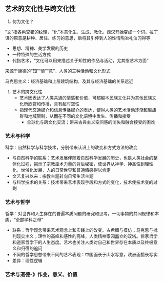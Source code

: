 ## 艺术的文化性与跨文化性

1. 何为文化？

“文”指各色交错的纹理，“化”本意化生、生成、教化。西汉开始变成一个词。拉丁语的原意是耕种、居住、练习的意思，后将其引伸到人的性情陶冶礼仪习得等

- 思想、精神、美学发展的历史
- 一种特殊的生活方式
- 代指艺术，“文化可以用来描述关于知性的作品与活动，尤其指艺术方面”

来源于康德的“知”“情”“意”，人类的三种活动和文化形式

马克思主义：经济基础和上层建筑结构，及其与经济基础的关系远近

1. 艺术的跨文化性
    - 艺术因表达了人类共通的情感和价值，可超越本民族文化并为其他民族文化所欣赏和传播，具有超时空性
    - 指现代交通媒介和信息传播媒介的表达，使得人类的艺术活动逐渐超越族群和地域限制，从而在不同的文化语境中发生、传播和接受
        - 全球化与跨文化交流；带来古典主义空间感的消失和融合接受的困难

### 艺术与科学

科学：自然科学与科学技术，分别带来认识上的改变和方式方法的改变

- 与自然科学的联系：艺术发展伴随着自然科学发展的历史，也是人类社会的整体化过程，揭示了宗教巫术力量的背后秘密，使世界从神学、神圣性到理性化，世俗化发展，人的日常世界和普通情感得以肯定
- 文艺复兴以来：宗教主题转向日常生活主题
- 与科学技术的关系：技术带来艺术表现手段和方式的变化，技术使技术变的过剩

### 艺术与哲学

哲学：对世界和人生存在的普遍本质问题的研究和思考，一切事物的共同规律和本质，“全部学科之母”

- 联系：哲学观念带来艺术观念上和实践上的改变。古希腊与模仿；马克思与批判现实主义；理性的高峰和感性的高峰，人类精神家园矗立的双塔。佛家哲学和道家哲学下的人生态度。艺术也关注人类对自己和世界存在本质以及终极意义和归宿的追问
- 不同的哲学思想带来不同的艺术表现：中国画长于山水写意，欧洲画擅长写实
- 差异：理性逻辑

### 艺术与道德-》作业，意义、价值